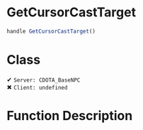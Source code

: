 # GetCursorCastTarget
```js	
handle GetCursorCastTarget()
```
# Class
✔ `Server: CDOTA_BaseNPC`  
✖ `Client: undefined`  

# Function Description

